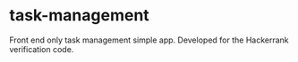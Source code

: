 # task-management
Front end only task management simple app.
Developed for the Hackerrank verification code.
